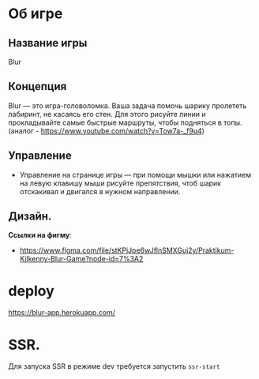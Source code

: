 # Об игре

## Название игры
Blur

## Концепция
Blur — это игра-головоломка. Ваша задача помочь шарику пролететь лабиринт, не касаясь его стен. Для этого рисуйте линии и прокладывайте самые быстрые маршруты, чтобы подняться в топы. (аналог - https://www.youtube.com/watch?v=Tow7a-_f9u4)

## Управление
- Управление на странице игры — при помощи мышки или нажатием на левую клавишу мыши рисуйте препятствия, чтоб шарик отскакивал и двигался в нужном направлении.

## Дизайн.
**Ссылки на фигму**:
- https://www.figma.com/file/stKPjJpe6wJflnSMXGuj2y/Praktikum-Kilkenny-Blur-Game?node-id=7%3A2

# deploy
https://blur-app.herokuapp.com/

# SSR.
Для запуска SSR в режиме dev требуется запустить `ssr-start`